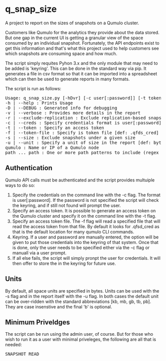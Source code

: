 # q_snap_size
A project to report on the sizes of snapshots on a Qumulo cluster.

Customers like Qumulo for the analytics they provide about the data stored.  But one gap in the current UI is getting a granular view of the space consumed by an individual snapshot.  Fortunately, the API endpoints exist to get this information and that's what this project used to help customers see which snapshots are consuming space and how much.

The script simply requites Pyhon 3.x and the only module that may need to be added is 'keyring'.  This can be done in the standard way via pip.  It generates a file in csv format so that it can be imported into a spreadsheet which can then be used to generate reports in many formats.

The script is run as follows:
<pre>
Usage: q_snap_size.py [-hDvr] [-c user[:password]] [-t token] [-f token_file] [-s size] [-u unit] qumulo [path] ... [path]
-h | --help : Prints Usage
-D | --DEBUG : Generated info for debugging
-v | --verbose : Provides more details in the report
-r | --exclude-replication : Exclude replication-based snapshots
-c | --creds : Specify credentials format is user[:password]
-t | --token : Specify an access token
-f | --token-file : Specify is token file [def: .qfds_cred]
-s | --size : Exclude snapshots under a given size
-u | --unit : Specify a unit of size in the report [def: bytes]
qumulo : Name or IP of a Qumulo node
path ... path : One or more path patterns to include (regex supported), space separated
</pre>

## Authentication

Qumulo API calls must be authenticated and the script provides multuiple ways to do so:

1. Specify the credentials on the command line with the -c flag.  The format is user[:password].  If the password is not specified the script will check the keyring, and if still not found will prompt the user.
2. Specify an access token.  It is possible to generate an access token on the Qumulo cluster and specify it on the command line with the -t flag.
3. Specify an access token file.  The -f flag will read a specified file that will read the access token from that file.  By default it looks for .qfsd_cred as that is the default location for many qumulo CLI commands.
4. Keyring.  If a user and password are manually entered, the option will be given to put those credentials into the keyring of that system.  Once that is done, only the user needs to be specified either via the -c flag or manuall via a user prompt.
5. If all else fails, the script will simply pronpt the user for credentials.  It will then offer to store the in the keyring for future use.

## Units

By default, all space units are specified in bytes.  Units can be used with the -s flag and in the report itself with the -u flag.  In both cases the default unit can be over-ridden with the standard abbreviations [kb, mb, gb, tb, pb].  They are case insenstive and the final 'b' is optional. 

## Minimum Priveldges

The script can be run using the admin user, of course.  But for those who wish to run it as a user with minimal priveleges, the following are all that is needed:

<pre>
SNAPSHOT_READ
</pre>
